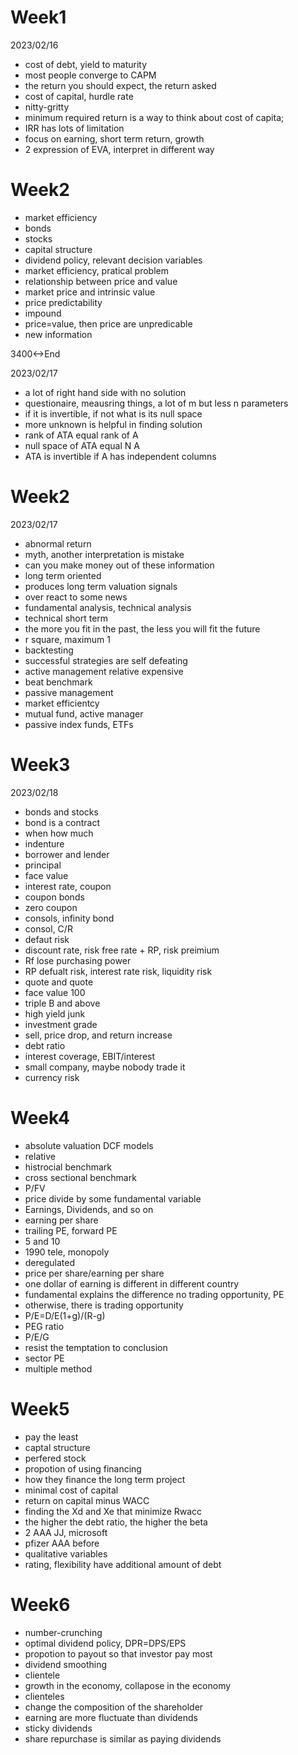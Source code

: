 # Week1

2023/02/16

- cost of debt, yield to maturity
- most people converge to CAPM
- the return you should expect, the return asked
- cost of capital, hurdle rate
- nitty-gritty
- minimum required return is a way to think about cost of capita;
- IRR has lots of limitation
- focus on earning, short term return, growth
- 2 expression of EVA, interpret in different way

# Week2
- market efficiency
- bonds
- stocks
- capital structure
- dividend policy, relevant decision variables
- market efficiency, pratical problem
- relationship between price and value
- market price and intrinsic value
- price predictability
- impound
- price=value, then price are unpredicable
- new information

3400<->End

2023/02/17

- a lot of right hand side with no solution
- questionaire, meausring things, a lot of m but less n parameters
- if it is invertible, if not what is its null space
- more unknown is helpful in finding solution
- rank of ATA equal rank of A
- null space of ATA equal N A
- ATA is invertible if A has independent columns

# Week2

2023/02/17

- abnormal return
- myth, another interpretation is mistake
- can you make money out of these information
- long term oriented
- produces long term valuation signals
- over react to some news
- fundamental analysis, technical analysis
- technical short term
- the more you fit in the past, the less you will fit the future
- r square, maximum 1
- backtesting
- successful strategies are self defeating
- active management relative expensive
- beat benchmark
- passive management
- market efficientcy
- mutual fund, active manager
- passive index funds, ETFs

# Week3

2023/02/18

- bonds and stocks
- bond is a contract
- when how much
- indenture
- borrower and lender
- principal
- face value
- interest rate, coupon
- coupon bonds
- zero coupon
- consols, infinity bond
- consol, C/R
- defaut risk
- discount rate, risk free rate + RP, risk preimium
- Rf lose purchasing power
- RP defualt risk, interest rate risk, liquidity risk
- quote and quote
- face value 100
- triple B and above
- high yield junk
- investment grade
- sell, price drop, and return increase
- debt ratio
- interest coverage, EBIT/interest
- small company, maybe nobody trade it
- currency risk

# Week4

- absolute valuation DCF models
- relative
- histrocial benchmark
- cross sectional benchmark
- P/FV
- price divide by some fundamental variable
- Earnings, Dividends, and so on
- earning per share
- trailing PE, forward PE
- 5 and 10
- 1990 tele, monopoly
- deregulated
- price per share/earning per share
- one dollar of earning is different in different country
- fundamental explains the difference no trading opportunity, PE
- otherwise, there is trading opportunity
- P/E=D/E(1+g)/(R-g)
- PEG ratio
- P/E/G
- resist the temptation to conclusion
- sector PE
- multiple method

# Week5

- pay the least
- captal structure
- perfered stock
- propotion of using financing
- how they finance the long term project
- minimal cost of capital
- return on capital minus WACC
- finding the Xd and Xe that minimize Rwacc
- the higher the debt ratio, the higher the beta
- 2 AAA JJ, microsoft
- pfizer AAA before
- qualitative variables
- rating, flexibility have additional amount of debt

# Week6

- number-crunching
- optimal dividend policy, DPR=DPS/EPS
- propotion to payout so that investor pay most
- dividend smoothing
- clientele
- growth in the economy, collapose in the economy
- clienteles
- change the composition of the shareholder
- earning are more fluctuate than dividends
- sticky dividends
- share repurchase is similar as paying dividends
